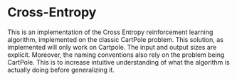 # Cross-Entropy

This is an implementation of the Cross Entropy reinforcement learning algorithm, implemented on the classic CartPole problem.
This solution, as implemented will only work on Cartpole.  The input and output sizes are explicit.  Moreover, the naming
conventions also rely on the problem being CartPole.  This is to increase intuitive understanding of what the algorithm
is actually doing before generalizing it.  
